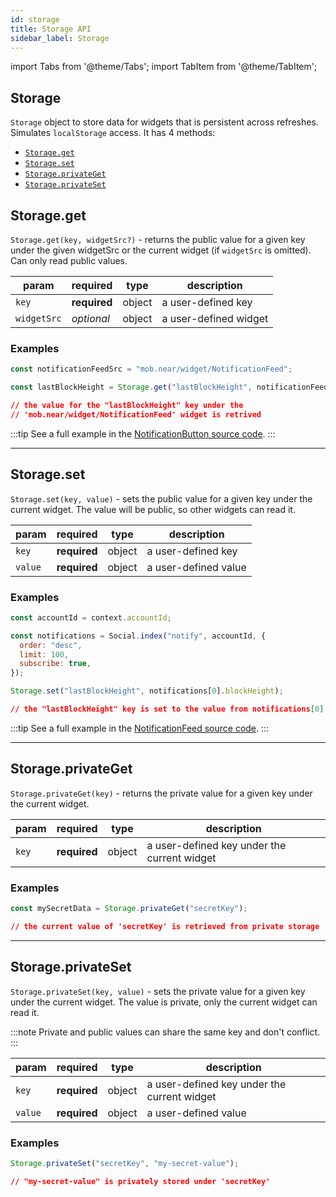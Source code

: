 ```yaml
---
id: storage
title: Storage API
sidebar_label: Storage
---
```

import Tabs from '@theme/Tabs';
import TabItem from '@theme/TabItem';

## Storage

`Storage` object to store data for widgets that is persistent across refreshes. Simulates `localStorage` access. It has 4 methods:

- [`Storage.get`](#storageget)
- [`Storage.set`](#storageset)
- [`Storage.privateGet`](#storageprivateget)
- [`Storage.privateSet`](#storageprivateset)

## Storage.get

`Storage.get(key, widgetSrc?)` - returns the public value for a given key under the given widgetSrc or the current widget (if `widgetSrc` is omitted). Can only read public values.

 | param      |  required     | type               | description                                                           |
 |-----------|-----------|-------------------------|-----------------------------------------------------------------------|
 | `key`      |  **required** | object   | a user-defined key  |
 | `widgetSrc`  |  _optional_ | object   | a user-defined widget  |

### Examples

<Tabs>
<TabItem value="request" label="Request" default>

```jsx
const notificationFeedSrc = "mob.near/widget/NotificationFeed";

const lastBlockHeight = Storage.get("lastBlockHeight", notificationFeedSrc);
```

</TabItem>
<TabItem value="response" label="Response">

```json
// the value for the "lastBlockHeight" key under the
// 'mob.near/widget/NotificationFeed' widget is retrived
```

</TabItem>
</Tabs>


:::tip
See a full example in the [NotificationButton source code](https://near.social/#/mob.near/widget/WidgetSource?src=mob.near/widget/NotificationButton).
:::

---

## Storage.set

`Storage.set(key, value)` - sets the public value for a given key under the current widget. The value will be public, so other widgets can read it.

 | param      |  required     | type               | description                                                           |
 |-----------|-----------|-------------------------|-----------------------------------------------------------------------|
 | `key`      |  **required** | object   | a user-defined key  |
 | `value`    |  **required** | object   | a user-defined value  |


### Examples

<Tabs>
<TabItem value="request" label="Request" default>

```jsx
const accountId = context.accountId;

const notifications = Social.index("notify", accountId, {
  order: "desc",
  limit: 100,
  subscribe: true,
});

Storage.set("lastBlockHeight", notifications[0].blockHeight);
```

</TabItem>
<TabItem value="response" label="Response">

```json
// the "lastBlockHeight" key is set to the value from notifications[0].blockHeight
```

</TabItem>
</Tabs>

:::tip
See a full example in the [NotificationFeed source code](https://near.social/#/mob.near/widget/WidgetSource?src=mob.near/widget/NotificationFeed).
:::

---

## Storage.privateGet

`Storage.privateGet(key)` - returns the private value for a given key under the current widget.

 | param      |  required     | type               | description                                                           |
 |-----------|-----------|-------------------------|-----------------------------------------------------------------------|
 | `key`      |  **required** | object   | a user-defined key under the current widget  |

### Examples

<Tabs>
<TabItem value="request" label="Request" default>

```jsx
const mySecretData = Storage.privateGet("secretKey");
```

</TabItem>
<TabItem value="response" label="Response">

```json
// the current value of 'secretKey' is retrieved from private storage
```

</TabItem>
</Tabs>

---

## Storage.privateSet

`Storage.privateSet(key, value)` - sets the private value for a given key under the current widget. The value is private, only the current widget can read it.

:::note
Private and public values can share the same key and don't conflict.
:::

 | param      |  required     | type               | description                                                           |
 |-----------|-----------|-------------------------|-----------------------------------------------------------------------|
 | `key`      |  **required** | object   | a user-defined key under the current widget |
 | `value`    |  **required** | object   | a user-defined value  |

### Examples

<Tabs>
<TabItem value="request" label="Request" default>

```jsx
Storage.privateSet("secretKey", "my-secret-value");
```

</TabItem>
<TabItem value="response" label="Response">

```json
// "my-secret-value" is privately stored under 'secretKey'
```

</TabItem>
</Tabs>
